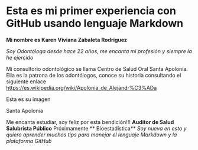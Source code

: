 # Esta es mi primer experiencia con GitHub usando lenguaje Markdown

**Mi nombre es Karen Viviana Zabaleta Rodríguez**

_Soy Odontóloga desde hace 22 años, me encanta mi profesión y siempre la he ejercido_

Mi consultorio odontológico se llama Centro de Salud Oral Santa Apolonia. Ella es la patrona de los odontólogos, conoce su historia consultando el siguiente enlace  https://es.wikipedia.org/wiki/Apolonia_de_Alejandr%C3%ADa

Esta es su imagen

Santa Apolonia

Me encanta estudiar, soy feliz por esta bendición!!!
**Auditor de Salud**
**Salubrista Público**
Próximamente ** Bioestadística**
_Soy nueva en esto y quiero aprender muchos tips para manejar el lenguaje Markdown y la plataforma GitHub_
